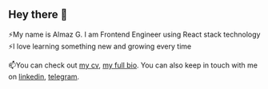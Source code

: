 ## Hey there 🖖

⚡My name is Almaz G. I am Frontend Engineer using React stack technology    
⚡I love learning something new and growing every time

📫You can check out [my cv](https://docs.google.com/document/d/1vxM9GNAq9wu-zO-7EUazJBpIJcGaNNfRG5EzChKQ8Uw), [my full bio]((https://github.com/gabdulbaroff)). You can also keep in touch with me on [linkedin](https://www.linkedin.com/in/almaz-gabdulbarov-3706bb233/), [telegram](https://t.me/almaz_and_thoughts).
